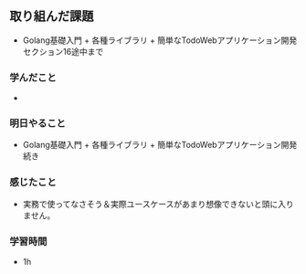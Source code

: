 ## 取り組んだ課題
  - Golang基礎入門 + 各種ライブラリ + 簡単なTodoWebアプリケーション開発　セクション16途中まで

### 学んだこと
-


### 明日やること
 - Golang基礎入門 + 各種ライブラリ + 簡単なTodoWebアプリケーション開発　続き

### 感じたこと
- 実務で使ってなさそう＆実際ユースケースがあまり想像できないと頭に入りません。

### 学習時間
- 1h